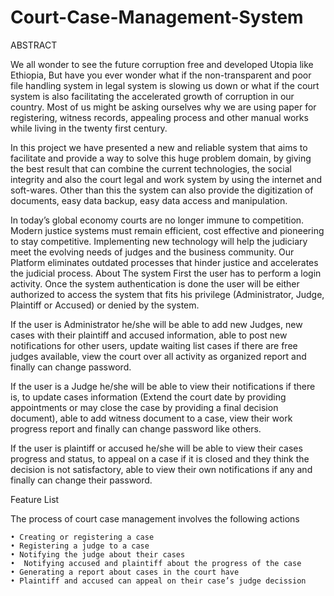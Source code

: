 # Court-Case-Management-System
ABSTRACT

We all wonder to see the future corruption free and developed Utopia like Ethiopia, But have you ever wonder what if the non-transparent and poor file handling system in legal system is slowing us down or what if the court system is also facilitating the accelerated growth of corruption in our country. Most of us might be asking ourselves why we are using paper for registering, witness records, appealing process and other manual works while living in the twenty first century.

In this project we have presented a new and reliable system that aims to facilitate and provide a way to solve this huge problem domain, by giving the best result that can combine the current technologies, the social integrity and also the court legal and work system by using the internet and soft-wares. Other than this the system can also provide the digitization of documents, easy data backup, easy data access and manipulation. 

In today’s global economy courts are no longer immune to competition. Modern justice systems must remain efficient, cost effective and pioneering to stay competitive. Implementing new technology will help the judiciary meet the evolving needs of judges and the business community. Our Platform eliminates outdated processes that hinder justice and accelerates the judicial process.
About The system
First the user has to perform a login activity. Once the system authentication is done the user will be either authorized to access the system that fits his privilege (Administrator, Judge, Plaintiff or Accused) or denied by the system.

If the user is Administrator he/she will be able to add new Judges, new cases with their plaintiff and accused information, able to post new notifications for other users, update waiting list cases if there are free judges available, view the court over all activity as organized report and finally can change password.

If the user is a Judge he/she will be able to view their notifications if there is, to update cases information (Extend the court date by providing appointments or may close the case by providing a final decision document), able to add witness document to a case, view their work progress report and finally can change password like others.

If the user is plaintiff or accused he/she will be able to view their cases progress and status, to appeal on a case if it is closed and they think the decision is not satisfactory, able to view their own notifications if any and finally can change their password.

Feature List

The process of court case management involves the following actions

    • Creating or registering a case
    • Registering a judge to a case 
    • Notifying the judge about their cases 
    •  Notifying accused and plaintiff about the progress of the case
    • Generating a report about cases in the court have
    • Plaintiff and accused can appeal on their case’s judge decission 
